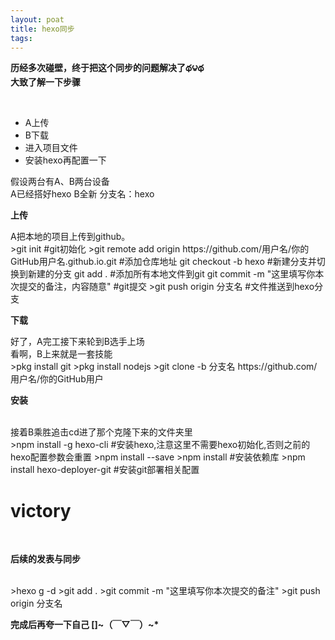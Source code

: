 ```yaml
---
layout: poat
title: hexo同步
tags:
---
```

<p><b>历经多次碰壁，终于把这个同步的问题解决了థ౪థ<br>
大致了解一下步骤</b></p><br>
<ul>
<li>A上传</li>
<li>B下载</li>
<li>进入项目文件</li>
<li>安装hexo再配置一下</li>
</ul>
假设两台有A、B两台设备<br>A已经搭好hexo  B全新 分支名：hexo
<br>
<p><b>上传</b></p>
A把本地的项目上传到github。<br>
>git init #git初始化 
>git remote add origin https://github.com/用户名/你的GitHub用户名.github.io.git #添加仓库地址 
git checkout -b hexo #新建分支并切换到新建的分支 
git add . #添加所有本地文件到git 
git commit -m "这里填写你本次提交的备注，内容随意" #git提交 
>git push origin 分支名 #文件推送到hexo分支
<br>
<p><b>下载</b></p>
好了，A完工接下来轮到B选手上场<br>
看啊，B上来就是一套技能<br>
>pkg install git
>pkg install nodejs
>git clone -b 分支名 https://github.com/用户名/你的GitHub用户

<p><b>安装</b></p>
<br>接着B乘胜追击cd进了那个克隆下来的文件夹里<br>
>npm install -g hexo-cli #安装hexo,注意这里不需要hexo初始化,否则之前的hexo配置参数会重置 
>npm install --save
>npm install #安装依赖库 
>npm install hexo-deployer-git #安装git部署相关配置
<br>
<h1>victory</h1><br>

<p><b>后续的发表与同步</b></p>
<br>
>hexo g -d
>git add . 
>git commit -m "这里填写你本次提交的备注" 
>git push origin 分支名
<br>
<p><b>完成后再夸一下自己 []~（￣▽￣）~*</b></p>